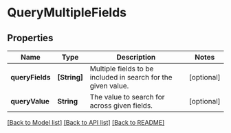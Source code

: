 # QueryMultipleFields

## Properties
Name | Type | Description | Notes
------------ | ------------- | ------------- | -------------
**queryFields** | **[String]** | Multiple fields to be included in search for the given value. | [optional] 
**queryValue** | **String** | The value to search for across given fields. | [optional] 

[[Back to Model list]](../README.md#documentation-for-models) [[Back to API list]](../README.md#documentation-for-api-endpoints) [[Back to README]](../README.md)


